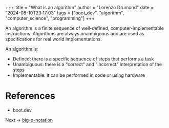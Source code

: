 +++
title = "What is an algorithm"
author = "Lorenzo Drumond"
date = "2024-08-10T23:17:03"
tags = ["boot_dev",  "algorithm",  "computer_science",  "programming"]
+++



An algorithm is a finite sequence of well-defined, computer-implementable instructions. Algorithms are always unambiguous and are used as specifications for real world implementations.

An algorithm is:

- Defined: there is a specific sequence of steps that performs a task
- Unambiguous: there is a "correct" and "incorrect" interpretation of the steps
- Implementable: it can be performed in code or using hardware


# References

- boot.dev

Next -> [big-o-notation](/wiki/big-o-notation/)
